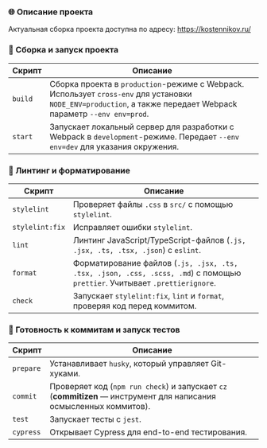 ### 🌐 Описание проекта
Актуальная сборка проекта доступна по адресу: https://kostennikov.ru/

### 🚀 Сборка и запуск проекта

| Скрипт   | Описание |
|----------|----------|
| `build`  | Сборка проекта в `production`-режиме с Webpack. Использует `cross-env` для установки `NODE_ENV=production`, а также передает Webpack параметр `--env env=prod`. |
| `start`  | Запускает локальный сервер для разработки с Webpack в `development`-режиме. Передает `--env env=dev` для указания окружения. |

### 🎨 Линтинг и форматирование

| Скрипт          | Описание |
|-----------------|----------|
| `stylelint`     | Проверяет файлы `.css` в `src/` с помощью `stylelint`. |
| `stylelint:fix` | Исправляет ошибки `stylelint`. |
| `lint`          | Линтинг JavaScript/TypeScript-файлов (`.js, .jsx, .ts, .tsx, .json`) с `eslint`. |
| `format`        | Форматирование файлов (`.js, .jsx, .ts, .tsx, .json, .css, .scss, .md`) с помощью `prettier`. Учитывает `.prettierignore`. |
| `check`         | Запускает `stylelint:fix`, `lint` и `format`, проверяя код перед коммитом. |

### 🔧 Готовность к коммитам и запуск тестов

| Скрипт    | Описание |
|-----------|----------|
| `prepare` | Устанавливает `husky`, который управляет Git-хуками. |
| `commit`  | Проверяет код (`npm run check`) и запускает `cz` (**commitizen** — инструмент для написания осмысленных коммитов). |
| `test`    | Запускает тесты с `jest`. |
| `cypress` | Открывает Cypress для end-to-end тестирования. |